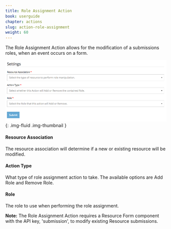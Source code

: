 ```yaml
---
title: Role Assignment Action
book: userguide
chapter: actions
slug: action-role-assignment
weight: 60
---
```

The Role Assignment Action allows for the modification of a submissions roles, when an event occurs on a form.

![](/assets/img/action-role-assignment.png){: .img-fluid .img-thumbnail }

#### Resource Association

The resource association will determine if a new or existing resource will be modified.

#### Action Type

What type of role assignment action to take. The available options are Add Role and Remove Role.

#### Role

The role to use when performing the role assignment.


**Note:** The Role Assignment Action requires a Resource Form component with the API key, 'submission', to modify existing Resource submissions.

